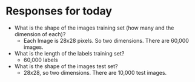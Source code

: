 # Responses for today 

- What is the shape of the images training set (how many and the dimension of each)? 
  * Each Image is 28x28 pixels. So two dimensions. There are 60,000 images. 
- What is the length of the labels training set? 
  * 60,000 labels
- What is the shape of the images test set?
  * 28x28, so two dimensions. There are 10,000 test images. 
